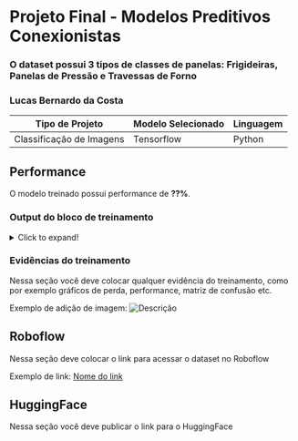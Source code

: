 # Projeto Final - Modelos Preditivos Conexionistas
### O dataset possui 3 tipos de classes de panelas: Frigideiras, Panelas de Pressão e Travessas de Forno
### Lucas Bernardo da Costa


|**Tipo de Projeto**|**Modelo Selecionado**|**Linguagem**|
|--|--|--|
|Classificação de Imagens<br>|Tensorflow|Python

## Performance

O modelo treinado possui performance de **??%**.

### Output do bloco de treinamento

<details>
  <summary>Click to expand!</summary>
  
  ```text
    Você deve colar aqui a saída do bloco de treinamento do notebook, contendo todas as épocas e saídas do treinamento
  ```
</details>

### Evidências do treinamento

Nessa seção você deve colocar qualquer evidência do treinamento, como por exemplo gráficos de perda, performance, matriz de confusão etc.

Exemplo de adição de imagem:
![Descrição](https://picsum.photos/seed/picsum/500/300)

## Roboflow

Nessa seção deve colocar o link para acessar o dataset no Roboflow

Exemplo de link: [Nome do link](google.com)

## HuggingFace

Nessa seção você deve publicar o link para o HuggingFace
